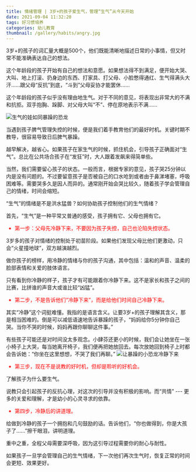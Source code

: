 ```yaml
---
title: 情绪管理 | 3岁+的孩子爱生气，管理“生气”从今天开始
date: 2021-09-04 11:32:20
tags: 好习惯培养
categories: 幼儿教育
thumbnail: /gallery/habits/angry.jpg
---
```


3岁+的孩子的词汇量大概是500个，他们既能清晰地描述日常的小事情，但又时常不能准确表达自己的想法。

这个年龄段的孩子开始有自己的想法和意愿。如果想法得不到满足，便开始大哭、大叫、地上打滚、扔身边的东西、打家具、打父母、小脸憋得通红、生气得满头大汗......跟父母“反抗”到底，“斗到”父母妥协才能罢休......

<!-- more -->
这个年龄段的孩子似乎没有理由地生气。对于不同的意见，将表现出非常大的不满和抗拒。双手抱胸、跺脚、对父母大叫“不”、停在原地表示不满......

![生气的娃如同暴躁的恐龙](https://res.cloudinary.com/dtyie1sma/image/upload/v1631000585/HUSTi/WhatsApp_Image_2021-07-12_at_15.00.53_%E5%89%AF%E6%9C%AC_zsewkf.jpg)

当遇到孩子脾气管理失控的时候，便是我们着手教育他们的最好时机。关键时期不教导，很容易导致日后脾气暴躁。

越早解决，越省心。如果孩子在家生气的时候，抓住机会，引导孩子正确面对“生气”。总比在公共场合孩子在“发狂”时，大人跟着发飙来得简单些。

当然，我们需要留心孩子的状态。一般而言，根据专家的意见，孩子哭25分钟以内是没有问题的。不过要留意孩子是否被自己的口水呛到或者由于鼻涕堵塞，呼吸困难等。需要哭多久是因人而异的。通常刚开始会哭比较久，随着孩子学会管理自己的情绪，时间会缩短。

“生气”的情绪是不是洪水猛兽？如何协助孩子控制他们的生气情绪？

首先，“生气”是一种平常又普通的感受，孩子拥有它、父母也拥有它。

<font color=red>
<ul>
<li>第一步：父母先冷静下来，不要因为孩子失控，自己也沦陷失控状态。</li>
</ul>
</font>

3岁多的孩子对情绪的控制处于初苗阶段。如果他们发现父母比他们更激动，只会“火星撞地球”，双方越演越烈。

做你孩子的榜样，用冷静的情绪与你的孩子沟通，其中包括：温和的声音、温柔的脸部表情和关爱的肢体语言。

只有看到你冷静的样子，孩子才有可能跟着你冷静下来。这不是家长和孩子之间的比赛，比拼谁的声音大或谁比较“凶猛”。

<font color=red>
<ul>
<li>第二步，不是告诉他们“冷静下来”，而是给他们时间自己冷静下来。</li>
</ul>
</font>

其实“冷静”这个词挺难懂。我指的是语言含义。让要3岁+的孩子理解其含义，那是相当困难的。倒是可以减低语速地告诉暴躁的孩子，“妈妈给你5分钟你自己哭。当你不哭的时候，妈妈再跟你聊聊这件事。”

有些孩子可能还是对时间没太多观念。小肆芬还更小的时候，我们会让她坐在一张小椅子上大哭，每当她离开椅子，我们便再把她放回去。每次放她回到椅子上时都会告诉她：“你坐在这里想想，不哭了我们再聊。”
![让暴躁的小恐龙冷静下来](https://res.cloudinary.com/dtyie1sma/image/upload/v1631000585/HUSTi/WhatsApp_Image_2021-07-12_at_15.01.01_%E5%89%AF%E6%9C%AC_lz0zrc.jpg)

<font color=red>
<ul>
<li>第三步，现在不是说教的好时机，但却是聆听的好机会。</li>
</ul>
</font>

了解孩子为什么要生气。

说教只会引起孩子的反抗心理，对这次的引导并没有积极的影响。而“共情” --- 更多的关爱和理解，才是幼小的心灵寻求的依靠。

<font color=red>
<ul>
<li>第四步，冷静后的讲道理。</li>
</ul>
</font>

给做到冷静的孩子一个拥抱和几句鼓励的话。告诉他们，“你也做得到，你是大孩子了......”擦干眼泪，讲明道理。

重中之重，全程父母需要深呼吸，因为这引导过程需要你的耐心与耐性。

如果孩子一旦学会管理自己的生气情绪，下一次他们再次生气时，恢复正常的时间会更短、效果更好。
